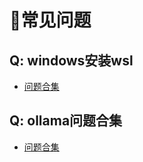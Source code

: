 # 📓常见问题

## Q: windows安装wsl
- [问题合集](../../docs/private_llm/install/install-windows/install-wsl/faq)


## Q: ollama问题合集
- [问题合集](../../docs/private_llm/install/faq)
